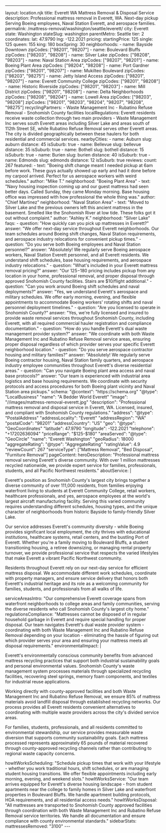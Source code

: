 ---
layout: location.njk
title: Everett WA Mattress Removal & Disposal Service
description: Professional mattress removal in Everett, WA. Next-day pickup Serving Boeing employees, Naval Station Everett, and aerospace families.
permalink: /mattress-removal/washington/seattle/everett/
city: Everett state: Washington stateSlug: washington parentMetro: Seattle tier: 2 coordinates: lat: 47.9790 lng: -122.2021 pricing: startingPrice: 125 single: 125 queen: 155 king: 180 boxSpring: 30 neighborhoods: - name: Bayside Downtown zipCodes: ["98201", "98207"] - name: Boulevard Bluffs zipCodes: ["98203", "98208"] - name: Silver Lake zipCodes: ["98208", "98203"] - name: Naval Station Area zipCodes: ["98207", "98201"] - name: Boeing Plant Area zipCodes: ["98204", "98208"] - name: Port Gardner zipCodes: ["98201", "98207"] - name: Mukilteo Boulevard zipCodes: ["98203", "98275"] - name: Jetty Island Access zipCodes: ["98201", "98207"] - name: Everett Community College zipCodes: ["98201", "98208"] - name: Historic Riverside zipCodes: ["98201", "98203"] - name: Mill District zipCodes: ["98201", "98208"] - name: Delta Neighborhoods zipCodes: ["98208", "98204"] - name: Lowell Area zipCodes: ["98203", "98208"] zipCodes: ["98201", "98203", "98204", "98207", "98208", "98275"] recyclingPartners: - Waste Management Inc - Rubatino Refuse Removal - Snohomish County facilities localRegulations: Everett residents receive waste collection through two main providers - Waste Management Inc serves south Everett areas including Silver Lake and areas south of 112th Street SE, while Rubatino Refuse Removal serves other Everett areas. The city is divided geographically between these haulers for both residential and commercial services. nearbyCities: - name: Auburn slug: auburn distance: 45 isSuburb: true - name: Bellevue slug: bellevue distance: 35 isSuburb: true - name: Bothell slug: bothell distance: 15 isSuburb: true - name: Burien slug: burien distance: 40 isSuburb: true - name: Edmonds slug: edmonds distance: 12 isSuburb: true reviews: count: 267 featured: - text: "Boeing shift change meant I needed pickup at 6am before work. These guys actually showed up early and had it done before my carpool arrived. Perfect for us aerospace workers with weird schedules." author: "Mike T." neighborhood: "Boeing Plant Area" - text: "Navy housing inspection coming up and our guest mattress had seen better days. Called Sunday, they came Monday morning. Base housing office was impressed with how professional the whole thing was." author: "Chief Martinez" neighborhood: "Naval Station Area" - text: "Moved to Silver Lake and the previous owners left this ancient mattress in the basement. Smelled like the Snohomish River at low tide. These folks got it out without complaint." author: "Ashley K." neighborhood: "Silver Lake" faqs: - question: "How quickly can you pick up mattresses in Everett?" answer: "We offer next-day service throughout Everett neighborhoods. Our team schedules around Boeing shift changes, Naval Station requirements, and aerospace industry relocations for convenient pickup times." - question: "Do you serve both Boeing employees and Naval Station personnel?" answer: "Absolutely! We regularly serve Boeing aerospace workers, Naval Station Everett personnel, and all Everett residents. We understand shift schedules, base housing requirements, and aerospace industry relocations." - question: "What's included in your Everett mattress removal pricing?" answer: "Our $125-$180 pricing includes pickup from any location in your home, professional removal, and proper disposal through approved Snohomish County facilities. Stairs are $10/flight additional." - question: "Can you work around Boeing shift schedules and naval deployments?" answer: "Yes, we understand Everett's aerospace and military schedules. We offer early morning, evening, and flexible appointments to accommodate Boeing workers' rotating shifts and naval personnel deployment timelines." - question: "Are you licensed to operate in Snohomish County?" answer: "Yes, we're fully licensed and insured to provide waste removal services throughout Snohomish County, including Everett, with all required commercial hauler registration and compliance documentation." - question: "How do you handle Everett's dual waste management provider system?" answer: "We coordinate with both Waste Management Inc and Rubatino Refuse Removal service areas, ensuring proper disposal regardless of which provider serves your specific Everett neighborhood location." - question: "Do you serve aerospace contractor housing and military families?" answer: "Absolutely! We regularly serve Boeing contractor housing, Naval Station family quarters, and aerospace industry employee communities throughout Everett's diverse residential areas." - question: "Can you navigate Boeing plant area access and naval base protocols?" answer: "Our team is experienced with industrial area logistics and base housing requirements. We coordinate with security protocols and access procedures for both Boeing plant vicinity and Naval Station area pickups." schema: "@context": "https://schema.org" "@type": "LocalBusiness" "name": "A Bedder World Everett" "image": "//images/mattress-removal-everett.jpg" "description": "Professional mattress removal and disposal service in Everett, WA. Licensed, insured, and compliant with Snohomish County regulations." "address": "@type": "PostalAddress" "addressLocality": "Everett" "addressRegion": "WA" "postalCode": "98201" "addressCountry": "US" "geo": "@type": "GeoCoordinates" "latitude": 47.9790 "longitude": -122.2021 "telephone": "+17202636094" "priceRange": "$125-$180" "areaServed": "@type": "GeoCircle" "name": "Everett Washington" "geoRadius": 18000 "aggregateRating": "@type": "AggregateRating" "ratingValue": 4.9 "reviewCount": 267 "serviceType": ["Mattress Removal", "Bed Disposal", "Furniture Removal"] pageContent: heroDescription: "Professional mattress removal serving Everett's diverse community. With over 1 million mattresses recycled nationwide, we provide expert service for families, professionals, students, and all Pacific Northwest residents." aboutService: | <p>Everett's position as Snohomish County's largest city brings together a diverse community of over 111,000 residents, from families enjoying waterfront living to students at Everett Community College, retail workers, healthcare professionals, and yes, aerospace employees at the world's largest aircraft manufacturing facility. Serving this varied community requires understanding different schedules, housing types, and the unique character of neighborhoods from historic Bayside to family-friendly Silver Lake.</p> <p>Our service addresses Everett's community diversity - while Boeing provides significant local employment, the city thrives with educational institutions, healthcare systems, retail centers, and the bustling Port of Everett. Whether you're a family moving to Boulevard Bluffs, a student transitioning housing, a retiree downsizing, or managing rental property turnover, we provide professional service that respects the varied lifestyles that make Everett a vibrant Pacific Northwest community.</p> <p>Residents throughout Everett rely on our next-day service for efficient mattress disposal. We accommodate different work schedules, coordinate with property managers, and ensure service delivery that honors both Everett's industrial heritage and its role as a welcoming community for families, students, and professionals from all walks of life.</p> serviceAreasIntro: "Our comprehensive Everett coverage spans from waterfront neighborhoods to college areas and family communities, serving the diverse residents who call Snohomish County's largest city home." regulationsCompliance: "Mattresses cannot be disposed of in regular household garbage in Everett and require special handling for proper disposal. Our team navigates Everett's dual waste provider system - coordinating with both Waste Management Inc and Rubatino Refuse Removal depending on your location - eliminating the hassle of figuring out which provider serves your area and ensuring your mattress meets all disposal requirements." environmentalImpact: | <p>Everett's environmentally conscious community benefits from advanced mattress recycling practices that support both industrial sustainability goals and personal environmental values. Snohomish County's waste management system processes materials through specialized recycling facilities, recovering steel springs, memory foam components, and textiles for industrial reuse applications.</p> <p>Working directly with county-approved facilities and both Waste Management Inc and Rubatino Refuse Removal, we ensure 85% of mattress materials avoid landfill disposal through established recycling networks. Our process provides all Everett residents convenient alternatives to coordinating with multiple waste providers across the city's divided service areas.</p> <p>For families, students, professionals, and all residents committed to environmental stewardship, our service provides measurable waste diversion that supports community sustainability goals. Each mattress processed represents approximately 65 pounds of material recovered through county-approved recycling channels rather than contributing to regional waste capacity concerns.</p> howItWorksScheduling: "Schedule pickup times that work with your lifestyle - whether you work traditional hours, shift schedules, or are managing student housing transitions. We offer flexible appointments including early morning, evening, and weekend slots." howItWorksService: "Our team arrives equipped for Everett's diverse housing landscape - from student apartments near the college to family homes in Silver Lake and waterfront properties in Boulevard Bluffs. We handle apartment building protocols, HOA requirements, and all residential access needs." howItWorksDisposal: "All mattresses are transported to Snohomish County approved facilities through coordination with both Waste Management Inc and Rubatino Refuse Removal service territories. We handle all documentation and ensure compliance with county environmental standards." sidebarStats: mattressesRemoved: "3100" ---